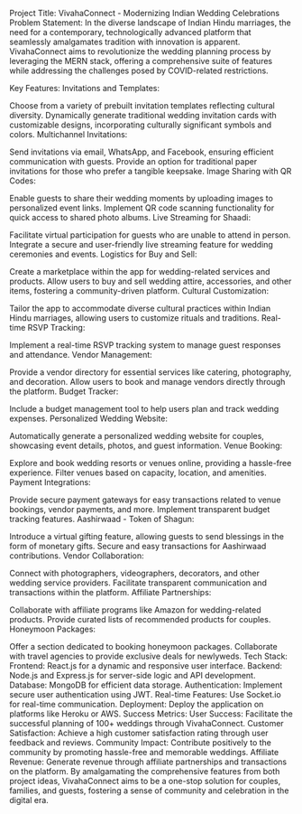 Project Title: VivahaConnect - Modernizing Indian Wedding Celebrations
Problem Statement:
In the diverse landscape of Indian Hindu marriages, the need for a contemporary, technologically advanced platform that seamlessly amalgamates tradition with innovation is apparent. VivahaConnect aims to revolutionize the wedding planning process by leveraging the MERN stack, offering a comprehensive suite of features while addressing the challenges posed by COVID-related restrictions.

Key Features:
Invitations and Templates:

Choose from a variety of prebuilt invitation templates reflecting cultural diversity.
Dynamically generate traditional wedding invitation cards with customizable designs, incorporating culturally significant symbols and colors.
Multichannel Invitations:

Send invitations via email, WhatsApp, and Facebook, ensuring efficient communication with guests.
Provide an option for traditional paper invitations for those who prefer a tangible keepsake.
Image Sharing with QR Codes:

Enable guests to share their wedding moments by uploading images to personalized event links.
Implement QR code scanning functionality for quick access to shared photo albums.
Live Streaming for Shaadi:

Facilitate virtual participation for guests who are unable to attend in person.
Integrate a secure and user-friendly live streaming feature for wedding ceremonies and events.
Logistics for Buy and Sell:

Create a marketplace within the app for wedding-related services and products.
Allow users to buy and sell wedding attire, accessories, and other items, fostering a community-driven platform.
Cultural Customization:

Tailor the app to accommodate diverse cultural practices within Indian Hindu marriages, allowing users to customize rituals and traditions.
Real-time RSVP Tracking:

Implement a real-time RSVP tracking system to manage guest responses and attendance.
Vendor Management:

Provide a vendor directory for essential services like catering, photography, and decoration.
Allow users to book and manage vendors directly through the platform.
Budget Tracker:

Include a budget management tool to help users plan and track wedding expenses.
Personalized Wedding Website:

Automatically generate a personalized wedding website for couples, showcasing event details, photos, and guest information.
Venue Booking:

Explore and book wedding resorts or venues online, providing a hassle-free experience.
Filter venues based on capacity, location, and amenities.
Payment Integrations:

Provide secure payment gateways for easy transactions related to venue bookings, vendor payments, and more.
Implement transparent budget tracking features.
Aashirwaad - Token of Shagun:

Introduce a virtual gifting feature, allowing guests to send blessings in the form of monetary gifts.
Secure and easy transactions for Aashirwaad contributions.
Vendor Collaboration:

Connect with photographers, videographers, decorators, and other wedding service providers.
Facilitate transparent communication and transactions within the platform.
Affiliate Partnerships:

Collaborate with affiliate programs like Amazon for wedding-related products.
Provide curated lists of recommended products for couples.
Honeymoon Packages:

Offer a section dedicated to booking honeymoon packages.
Collaborate with travel agencies to provide exclusive deals for newlyweds.
Tech Stack:
Frontend: React.js for a dynamic and responsive user interface.
Backend: Node.js and Express.js for server-side logic and API development.
Database: MongoDB for efficient data storage.
Authentication: Implement secure user authentication using JWT.
Real-time Features: Use Socket.io for real-time communication.
Deployment: Deploy the application on platforms like Heroku or AWS.
Success Metrics:
User Success: Facilitate the successful planning of 100+ weddings through VivahaConnect.
Customer Satisfaction: Achieve a high customer satisfaction rating through user feedback and reviews.
Community Impact: Contribute positively to the community by promoting hassle-free and memorable weddings.
Affiliate Revenue: Generate revenue through affiliate partnerships and transactions on the platform.
By amalgamating the comprehensive features from both project ideas, VivahaConnect aims to be a one-stop solution for couples, families, and guests, fostering a sense of community and celebration in the digital era.
